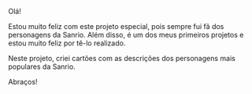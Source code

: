 Olá!

Estou muito feliz com este projeto especial, pois sempre fui fã dos personagens da Sanrio. Além disso, é um dos meus primeiros projetos e estou muito feliz por tê-lo realizado.

Neste projeto, criei cartões com as descrições dos personagens mais populares da Sanrio. 

Abraços!


